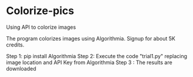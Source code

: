 # Colorize-pics
Using API to colorize images

The program colorizes images using Algorithmia. Signup for about 5K credits.

Step 1: pip install Algorithmia
Step 2: Execute the code "trial1.py" replacing image location and API Key from Algorithmia
Step 3 : The results are downloaded
